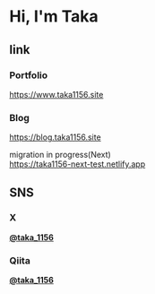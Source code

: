 # Hi, I'm Taka 

<!-- <img src="https://taka1156-backend.glitch.me/api/v1/visiter.svg?color=tomato" width="50%"> --> 
<!-- <img src="https://taka1156-backend.glitch.me/api/v1/github.svg?account=taka1156&bgcolor=none" width="45%"> -->

## link
### Portfolio
<a href="https://www.taka1156.site">https://www.taka1156.site</a>

### Blog

https://blog.taka1156.site

migration in progress(Next)  
https://taka1156-next-test.netlify.app


## SNS
### X
**[@taka_1156](https://twitter.com/taka_1156)**

### Qiita
**[@taka_1156](https://qiita.com/taka_1156)**

